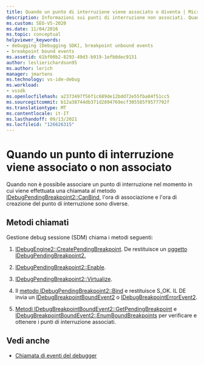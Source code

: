 ```yaml
---
title: Quando un punto di interruzione viene associato o diventa | Microsoft Docs
description: Informazioni sui punti di interruzione non associati. Quando non è possibile associare un punto di interruzione nel momento in cui viene effettuata una chiamata, l'ora di associazione e l'ora di creazione del punto di interruzione sono diverse.
ms.custom: SEO-VS-2020
ms.date: 11/04/2016
ms.topic: conceptual
helpviewer_keywords:
- debugging [Debugging SDK], breakpoint unbound events
- breakpoint bound events
ms.assetid: 61bf00b2-8293-49d3-b919-1efb0dec9151
author: leslierichardson95
ms.author: lerich
manager: jmartens
ms.technology: vs-ide-debug
ms.workload:
- vssdk
ms.openlocfilehash: a2373497f56f1c689de12bdd72e55fba84f51cc5
ms.sourcegitcommit: b12a38744db371d2894769ecf305585f9577792f
ms.translationtype: MT
ms.contentlocale: it-IT
ms.lasthandoff: 09/13/2021
ms.locfileid: "126626315"
---
```

# <a name="when-a-breakpoint-binds-or-becomes-unbound"></a>Quando un punto di interruzione viene associato o non associato
Quando non è possibile associare un punto di interruzione nel momento in cui viene effettuata una chiamata al metodo [IDebugPendingBreakpoint2::CanBind,](../../extensibility/debugger/reference/idebugpendingbreakpoint2-canbind.md) l'ora di associazione e l'ora di creazione del punto di interruzione sono diverse.

## <a name="methods-called"></a>Metodi chiamati
 Gestione debug sessione (SDM) chiama i metodi seguenti:

1. [IDebugEngine2::CreatePendingBreakpoint](../../extensibility/debugger/reference/idebugengine2-creatependingbreakpoint.md). De restituisce un [oggetto IDebugPendingBreakpoint2.](../../extensibility/debugger/reference/idebugpendingbreakpoint2.md)

2. [IDebugPendingBreakpoint2::Enable](../../extensibility/debugger/reference/idebugpendingbreakpoint2-enable.md).

3. [IDebugPendingBreakpoint2::Virtualize](../../extensibility/debugger/reference/idebugpendingbreakpoint2-virtualize.md).

4. Il [metodo IDebugPendingBreakpoint2::Bind](../../extensibility/debugger/reference/idebugpendingbreakpoint2-bind.md) e restituisce S_OK. IL DE invia un [IDebugBreakpointBoundEvent2](../../extensibility/debugger/reference/idebugbreakpointboundevent2.md) o [IDebugBreakpointErrorEvent2](../../extensibility/debugger/reference/idebugbreakpointerrorevent2.md).

5. [Metodi IDebugBreakpointBoundEvent2::GetPendingBreakpoint](../../extensibility/debugger/reference/idebugbreakpointboundevent2-getpendingbreakpoint.md) e [IDebugBreakpointBoundEvent2::EnumBoundBreakpoints](../../extensibility/debugger/reference/idebugbreakpointboundevent2-enumboundbreakpoints.md) per verificare e ottenere i punti di interruzione associati.

## <a name="see-also"></a>Vedi anche
- [Chiamata di eventi del debugger](../../extensibility/debugger/calling-debugger-events.md)
